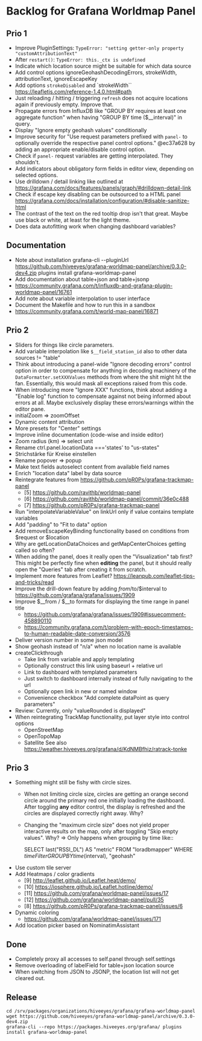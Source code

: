 # Backlog for Grafana Worldmap Panel

## Prio 1
- Improve PluginSettings: `TypeError: "setting getter-only property "customAttributionText"`
- After `restart()`: `TypeError: this._ctx is undefined`
- Indicate which location source might be suitable for which data source 
- Add control options ignoreGeohashDecodingErrors, strokeWidth, attributionText, ignoreEscapeKey
- Add options `strokeDisabled` and `strokeWidth``
  https://leafletjs.com/reference-1.4.0.html#path
- Just reloading / hitting / triggering `refresh` does not acquire locations 
  again if previously empty. Improve that.
- Propagate errors from InfluxDB like "GROUP BY requires at least one aggregate function"
  when having "GROUP BY time ($__interval)" in query.
- Display "Ignore empty geohash values" conditionally
- Improve security for "Use request parameters prefixed with `panel-` to optionally override the 
  respective panel control options." @ec37a628 by adding an appropriate enable/disable control option.
- Check if `panel-` request variables are getting interpolated. They shouldn't.
- Add indicators about obligatory form fields in editor view, depending on selected options.
- Use drilldown / detail linking like outlined at https://grafana.com/docs/features/panels/graph/#drilldown-detail-link
- Check if escape key disabling can be outsourced to a HTML panel
  https://grafana.com/docs/installation/configuration/#disable-sanitize-html
- The contrast of the text on the red tooltip drop isn't that great. Maybe use black or white, at least for the light theme.
- Does data autofitting work when changing dashboard variables?

## Documentation
- Note about installation
  grafana-cli --pluginUrl https://github.com/hiveeyes/grafana-worldmap-panel/archive/0.3.0-dev4.zip plugins install grafana-worldmap-panel
- Add documentation about table+json and table+jsonp
- https://community.grafana.com/t/influxdb-and-grafana-plugin-worldmap-panel/16761
- Add note about variable interpolation to user interface
- Document the Makefile and how to run this in a sandbox
- https://community.grafana.com/t/world-map-panel/16871

## Prio 2
- Sliders for things like circle parameters.
- Add variable interpolation like `$__field_station_id` also to other data sources != "table"
- Think about introducing a panel-wide "Ignore decoding errors" control option 
  in order to compensate for anything in decoding machinery of the 
  `DataFormatter.setXXXValues` methods from where the shit might hit the fan.
  Essentially, this would mask all exceptions raised from this code.
- When introducing more "Ignore XXX" functions, think about adding a
  "Enable log" function to compensate against not being informed about
  errors at all. Maybe exclusively display these errors/warnings within 
  the editor pane.
- initialZoom => zoomOffset
- Dynamic content attribution
- More presets for "Center" settings
- Improve inline documentation (code-wise and inside editor)
- Zoom radius (km) => select unit
- Rename ctrl.panel.locationData ==='states' to "us-states"
- Strichstärke für Kreise einstellen
- Rename popover => popup
- Make text fields autoselect content from available field names
- Enrich "location data" label by data source
- Reintegrate features from https://github.com/pR0Ps/grafana-trackmap-panel
    - [5] https://github.com/ravithb/worldmap-panel
    - [6] https://github.com/ravithb/worldmap-panel/commit/36e0c488
    - [7] https://github.com/pR0Ps/grafana-trackmap-panel
- Run "interpolateVariableValue" on linkUrl only if value contains template variables
- Add "padding" to "Fit to data" option
- Add removeEscapeKeyBinding functionality based on conditions from $request or $location
- Why are getLocationDataChoices and getMapCenterChoices getting called so often?
- When adding the panel, does it really open the "Visualization" tab first?
  This might be perfectly fine when **editing** the panel, but it should really
  open the "Queries" tab after creating it from scratch.
- Implement more features from Leaflet? https://leanpub.com/leaflet-tips-and-tricks/read
- Improve the drill-down feature by adding $from/$to/$interval to 
  https://github.com/grafana/grafana/issues/1909
- Improve $__from / $__to formats for displaying the time range in panel title
  - https://github.com/grafana/grafana/issues/1909#issuecomment-458890110
  - https://community.grafana.com/t/problem-with-epoch-timestamps-to-human-readable-date-conversion/3576
- Deliver version number in some json model
- Show geohash instead of "n/a" when no location name is available
- createClickthrough
  - Take link from variable and apply templating
  - Optionally construct this link using baseurl + relative url
  - Link to dashboard with templated parameters
  - Just switch to dashboard internally instead of fully navigating to the url
  - Optionally open link in new or named window
  - Convenience checkbox "Add complete dataPoint as query parameters"
- Review: Currently, only "valueRounded is displayed"
- When reintegrating TrackMap functionality, put layer style into control options
  - OpenStreetMap
  - OpenTopoMap
  - Satellite
  See also https://weather.hiveeyes.org/grafana/d/KdNMBfhiz/ratrack-tonke

## Prio 3
- Something might still be fishy with circle sizes.
    - When not limiting circle size, circles are getting an orange second circle around the primary
      red one initially loading the dashboard. After toggling **any** editor control, the display
      is refreshed and the circles are displayed correctly right away. Why? 
    - Changing the "maximum circle size" does not yield proper interactive 
      results on the map, only after toggling "Skip empty values". Why?
  => Only happens when grouping by time like:: 

      SELECT last("RSSI_DL") AS "metric" 
      FROM "loradbmapper" 
      WHERE $timeFilter 
      GROUP BY time($interval), "geohash"
- Use custom tile server
- Add Heatmaps / color gradients
    - [9] http://leaflet.github.io/Leaflet.heat/demo/
    - [10] https://iosphere.github.io/Leaflet.hotline/demo/
    - [11] https://github.com/grafana/worldmap-panel/issues/17
    - [12] https://github.com/grafana/worldmap-panel/pull/35
    - [8] https://github.com/pR0Ps/grafana-trackmap-panel/issues/6
- Dynamic coloring
    - https://github.com/grafana/worldmap-panel/issues/171
- Add location picker based on NominatimAssistant


## Done
- Completely proxy all accesses to self.panel through self.settings
- Remove overloading of labelField for table+json location source
- When switching from JSON to JSONP, the location list will not get cleared out.


## Release
```
cd /srv/packages/organizations/hiveeyes/grafana/grafana-worldmap-panel
wget https://github.com/hiveeyes/grafana-worldmap-panel/archive/0.3.0-dev4.zip
grafana-cli --repo https://packages.hiveeyes.org/grafana/ plugins install grafana-worldmap-panel
```
